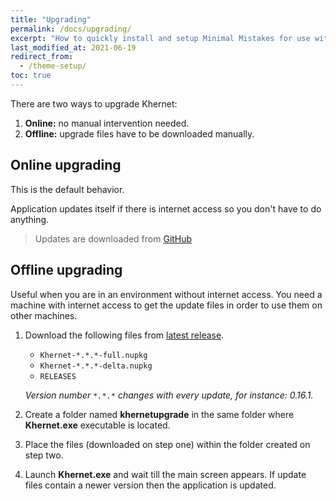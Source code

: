 ```yaml
--- 
title: "Upgrading"
permalink: /docs/upgrading/
excerpt: "How to quickly install and setup Minimal Mistakes for use with GitHub Pages."
last_modified_at: 2021-06-19
redirect_from:
  - /theme-setup/
toc: true
---
```


There are two ways to upgrade Khernet:
1. **Online:** no manual intervention needed.
2. **Offline:** upgrade files have to be downloaded manually.

## Online upgrading

This is the default behavior.

Application updates itself if there is internet access so you don't have to do anything.

> Updates are downloaded from [GitHub](https://github.com/lemalcs/Khernet)

## Offline upgrading

Useful when you are in an environment without internet access. 
You need a machine with internet access to get the update files in order to use them on other machines.

1. Download the following files from [latest release](https://github.com/lemalcs/Khernet).
   - `Khernet-*.*.*-full.nupkg`
   - `Khernet-*.*.*-delta.nupkg`
   - `RELEASES`


    *Version number `*.*.*` changes with every update, for instance: 0.16.1.*

2. Create a folder named **khernetupgrade** in the same folder where **Khernet.exe** executable is located.
3. Place the files (downloaded on step one) within the folder created on step two.
4. Launch **Khernet.exe** and wait till the main screen appears. If update files contain a newer version then the application is updated.